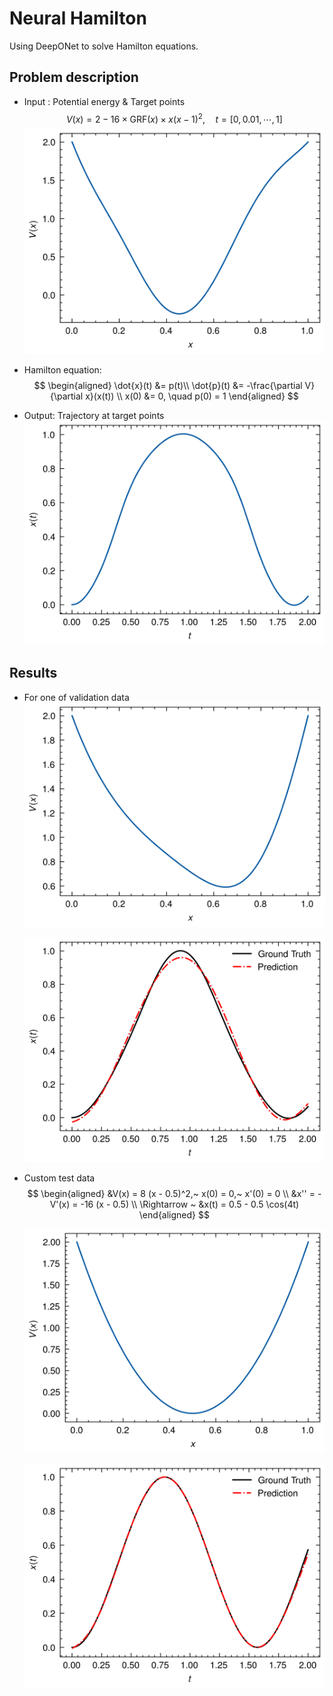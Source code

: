 # Neural Hamilton

Using DeepONet to solve Hamilton equations.

## Problem description

- Input : Potential energy & Target points
  $$
  V(x) = 2 - 16 \times \text{GRF}(x) \times x(x-1)^2, \quad t = [0,\,0.01,\,\cdots,\,1]
  $$
  ![potential.png](./figs/potential.png)

- Hamilton equation:
  $$
  \begin{aligned}
  \dot{x}(t) &= p(t)\\
  \dot{p}(t) &= -\frac{\partial V}{\partial x}(x(t)) \\
  x(0) &= 0, \quad p(0) = 1
  \end{aligned}
  $$

- Output: Trajectory at target points
  ![trajectory.png](./figs/trajectory.png)

## Results

- For one of validation data
  ![potential_test.png](./figs/potential_test.png)

  ![trajectory_test.png](./figs/trajectory_test.png)

- Custom test data
  $$
  \begin{aligned}
  &V(x) = 8 (x - 0.5)^2,~ x(0) = 0,~ x'(0) = 0 \\
  &x'' = -V'(x) = -16 (x - 0.5) \\
  \Rightarrow ~ &x(t) = 0.5 - 0.5 \cos(4t)
  \end{aligned}
  $$

  ![potential_pred.png](./figs/potential_pred.png)

  ![trajectory_pred.png](./figs/trajectory_pred.png)
